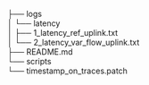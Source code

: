 ├── logs                                                                                                                                                                                                                                    
│   └── latency                                                                                                                                                                                                                             
│       ├── 1_latency_ref_uplink.txt                                                                                                                                                                                                        
│       └── 2_latency_var_flow_uplink.txt                                                                                                                                                                                                   
├── README.md                                                                                                                                                                                                                               
└── scripts                                                                                                                                                                                                                                 
    └── timestamp_on_traces.patch

